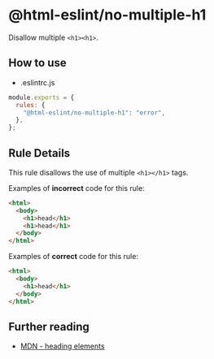 # @html-eslint/no-multiple-h1

Disallow multiple `<h1><h1>`.

## How to use

- .eslintrc.js

```js
module.exports = {
  rules: {
    "@html-eslint/no-multiple-h1": "error",
  },
};
```

## Rule Details

This rule disallows the use of multiple `<h1></h1>` tags.

Examples of **incorrect** code for this rule:

```html
<html>
  <body>
    <h1>head</h1>
    <h1>head</h1>
  </body>
</html>
```

Examples of **correct** code for this rule:

```html
<html>
  <body>
    <h1>head</h1>
  </body>
</html>
```

## Further reading

- [MDN - heading elements](https://developer.mozilla.org/en-US/docs/Web/HTML/Element/Heading_Elements)
